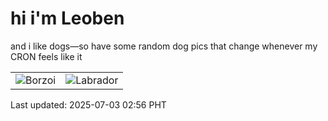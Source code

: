 # hi i'm Leoben

and i like dogs—so have some random dog pics that change whenever my CRON feels like it

|  |  |
|--------|----------|
| ![Borzoi](https://random-dog-vercel.vercel.app/api/random-borzoi?v=1751482605) | ![Labrador](https://random-dog-vercel.vercel.app/api/random-labrador?v=1751482605) |

Last updated: 2025-07-03 02:56 PHT
